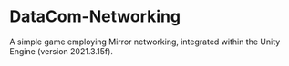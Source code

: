 # DataCom-Networking
A simple game employing Mirror networking, integrated within the Unity Engine (version 2021.3.15f).
